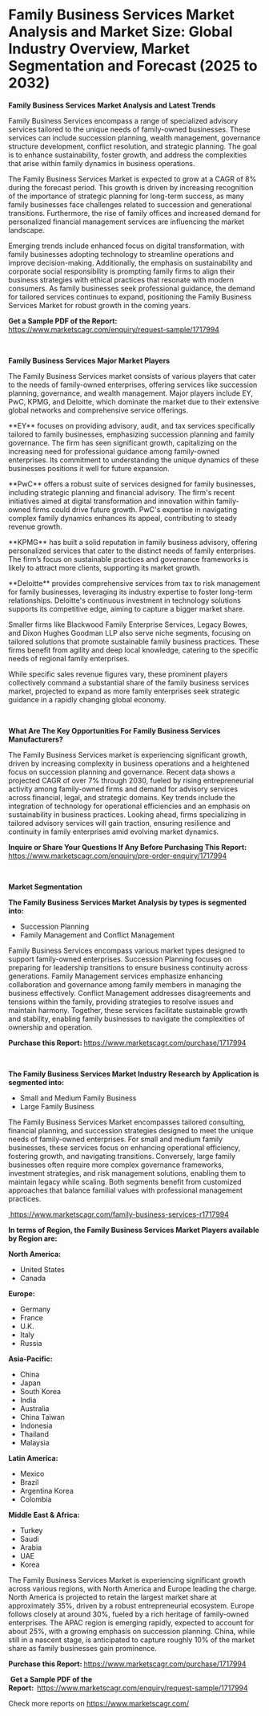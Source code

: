 <p><h1>Family Business Services Market Analysis and Market Size: Global Industry Overview, Market Segmentation and Forecast (2025 to 2032)</h1></p><p><strong>Family Business Services Market Analysis and Latest Trends</strong></p>
<p><p>Family Business Services encompass a range of specialized advisory services tailored to the unique needs of family-owned businesses. These services can include succession planning, wealth management, governance structure development, conflict resolution, and strategic planning. The goal is to enhance sustainability, foster growth, and address the complexities that arise within family dynamics in business operations.</p><p>The Family Business Services Market is expected to grow at a CAGR of 8% during the forecast period. This growth is driven by increasing recognition of the importance of strategic planning for long-term success, as many family businesses face challenges related to succession and generational transitions. Furthermore, the rise of family offices and increased demand for personalized financial management services are influencing the market landscape.</p><p>Emerging trends include enhanced focus on digital transformation, with family businesses adopting technology to streamline operations and improve decision-making. Additionally, the emphasis on sustainability and corporate social responsibility is prompting family firms to align their business strategies with ethical practices that resonate with modern consumers. As family businesses seek professional guidance, the demand for tailored services continues to expand, positioning the Family Business Services Market for robust growth in the coming years.</p></p>
<p><strong>Get a Sample PDF of the Report:&nbsp;</strong> <a href="https://www.marketscagr.com/enquiry/request-sample/1717994?utm_campaign=1905&utm_medium=2&utm_source=Github&utm_content=ia&utm_term=09032025&utm_id=family-business-services">https://www.marketscagr.com/enquiry/request-sample/1717994</a></p>
<p>&nbsp;</p>
<p><strong>Family Business Services Major Market Players</strong></p>
<p><p>The Family Business Services market consists of various players that cater to the needs of family-owned enterprises, offering services like succession planning, governance, and wealth management. Major players include EY, PwC, KPMG, and Deloitte, which dominate the market due to their extensive global networks and comprehensive service offerings.</p><p>**EY** focuses on providing advisory, audit, and tax services specifically tailored to family businesses, emphasizing succession planning and family governance. The firm has seen significant growth, capitalizing on the increasing need for professional guidance among family-owned enterprises. Its commitment to understanding the unique dynamics of these businesses positions it well for future expansion.</p><p>**PwC** offers a robust suite of services designed for family businesses, including strategic planning and financial advisory. The firm's recent initiatives aimed at digital transformation and innovation within family-owned firms could drive future growth. PwC's expertise in navigating complex family dynamics enhances its appeal, contributing to steady revenue growth.</p><p>**KPMG** has built a solid reputation in family business advisory, offering personalized services that cater to the distinct needs of family enterprises. The firm’s focus on sustainable practices and governance frameworks is likely to attract more clients, supporting its market growth.</p><p>**Deloitte** provides comprehensive services from tax to risk management for family businesses, leveraging its industry expertise to foster long-term relationships. Deloitte's continuous investment in technology solutions supports its competitive edge, aiming to capture a bigger market share.</p><p>Smaller firms like Blackwood Family Enterprise Services, Legacy Bowes, and Dixon Hughes Goodman LLP also serve niche segments, focusing on tailored solutions that promote sustainable family business practices. These firms benefit from agility and deep local knowledge, catering to the specific needs of regional family enterprises.</p><p>While specific sales revenue figures vary, these prominent players collectively command a substantial share of the family business services market, projected to expand as more family enterprises seek strategic guidance in a rapidly changing global economy.</p></p>
<p>&nbsp;</p>
<p><strong>What Are The Key Opportunities For Family Business Services Manufacturers?</strong></p>
<p><p>The Family Business Services market is experiencing significant growth, driven by increasing complexity in business operations and a heightened focus on succession planning and governance. Recent data shows a projected CAGR of over 7% through 2030, fueled by rising entrepreneurial activity among family-owned firms and demand for advisory services across financial, legal, and strategic domains. Key trends include the integration of technology for operational efficiencies and an emphasis on sustainability in business practices. Looking ahead, firms specializing in tailored advisory services will gain traction, ensuring resilience and continuity in family enterprises amid evolving market dynamics.</p></p>
<p><strong>Inquire or Share Your Questions If Any Before Purchasing This Report:</strong> <a href="https://www.marketscagr.com/enquiry/pre-order-enquiry/1717994?utm_campaign=1905&utm_medium=2&utm_source=Github&utm_content=ia&utm_term=09032025&utm_id=family-business-services">https://www.marketscagr.com/enquiry/pre-order-enquiry/1717994</a></p>
<p>&nbsp;</p>
<p><strong>Market Segmentation</strong></p>
<p><strong>The Family Business Services Market Analysis by types is segmented into:</strong></p>
<p><ul><li>Succession Planning</li><li>Family Management and Conflict Management</li></ul></p>
<p><p>Family Business Services encompass various market types designed to support family-owned enterprises. Succession Planning focuses on preparing for leadership transitions to ensure business continuity across generations. Family Management services emphasize enhancing collaboration and governance among family members in managing the business effectively. Conflict Management addresses disagreements and tensions within the family, providing strategies to resolve issues and maintain harmony. Together, these services facilitate sustainable growth and stability, enabling family businesses to navigate the complexities of ownership and operation.</p></p>
<p><strong>Purchase this Report:&nbsp;</strong><a href="https://www.marketscagr.com/purchase/1717994?utm_campaign=1905&utm_medium=2&utm_source=Github&utm_content=ia&utm_term=09032025&utm_id=family-business-services">https://www.marketscagr.com/purchase/1717994</a></p>
<p>&nbsp;</p>
<p><strong>The Family Business Services Market Industry Research by Application is segmented into:</strong></p>
<p><ul><li>Small and Medium Family Business</li><li>Large Family Business</li></ul></p>
<p><p>The Family Business Services Market encompasses tailored consulting, financial planning, and succession strategies designed to meet the unique needs of family-owned enterprises. For small and medium family businesses, these services focus on enhancing operational efficiency, fostering growth, and navigating transitions. Conversely, large family businesses often require more complex governance frameworks, investment strategies, and risk management solutions, enabling them to maintain legacy while scaling. Both segments benefit from customized approaches that balance familial values with professional management practices.</p></p>
<p><a href="https://www.marketscagr.com/family-business-services-r1717994?utm_campaign=1905&utm_medium=2&utm_source=Github&utm_content=ia&utm_term=09032025&utm_id=family-business-services">&nbsp;https://www.marketscagr.com/family-business-services-r1717994</a></p>
<p><strong>In terms of Region, the Family Business Services Market Players available by Region are:</strong></p>
<p>
    <p> <strong> North America: </strong>
        <ul>
            <li>United States</li>
            <li>Canada</li>
        </ul>
        </p> 
    <p> <strong> Europe: </strong>
        <ul>
            <li>Germany</li>
            <li>France</li>
            <li>U.K.</li>
            <li>Italy</li>
            <li>Russia</li>
        </ul>
        </p> 
    <p> <strong> Asia-Pacific: </strong>
        <ul>
            <li>China</li>
            <li>Japan</li>
            <li>South Korea</li>
            <li>India</li>
            <li>Australia</li>
            <li>China Taiwan</li>
            <li>Indonesia</li>
            <li>Thailand</li>
            <li>Malaysia</li>
        </ul>
        </p> 
    <p> <strong> Latin America: </strong>
        <ul>
            <li>Mexico</li>
            <li>Brazil</li>
            <li>Argentina Korea</li>
            <li>Colombia</li>
        </ul>
        </p> 
    <p> <strong> Middle East & Africa: </strong>
        <ul>
            <li>Turkey</li>
            <li>Saudi</li>
            <li>Arabia</li>
            <li>UAE</li>
            <li>Korea</li>
        </ul>
    </p>
    </p>
<p><p>The Family Business Services Market is experiencing significant growth across various regions, with North America and Europe leading the charge. North America is projected to retain the largest market share at approximately 35%, driven by a robust entrepreneurial ecosystem. Europe follows closely at around 30%, fueled by a rich heritage of family-owned enterprises. The APAC region is emerging rapidly, expected to account for about 25%, with a growing emphasis on succession planning. China, while still in a nascent stage, is anticipated to capture roughly 10% of the market share as family businesses gain prominence.</p></p>
<p><strong>Purchase this Report: </strong><a href="https://www.marketscagr.com/purchase/1717994?utm_campaign=1905&utm_medium=2&utm_source=Github&utm_content=ia&utm_term=09032025&utm_id=family-business-services">https://www.marketscagr.com/purchase/1717994</a></p>
<p>&nbsp;<strong>Get a Sample PDF of the Report:&nbsp;&nbsp;</strong><a href="https://www.marketscagr.com/enquiry/request-sample/1717994?utm_campaign=1905&utm_medium=2&utm_source=Github&utm_content=ia&utm_term=09032025&utm_id=family-business-services">https://www.marketscagr.com/enquiry/request-sample/1717994</a></p>
<p><strong></strong></p>
<p>Check more reports on <a href="https://www.marketscagr.com/?utm_campaign=1905&utm_medium=2&utm_source=Github&utm_content=ia&utm_term=09032025&utm_id=family-business-services">https://www.marketscagr.com/</a></p>